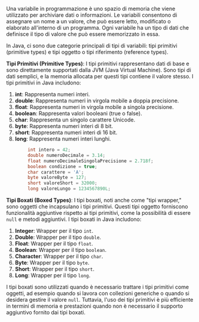 Una variabile in programmazione è uno spazio di memoria che viene utilizzato per archiviare dati o informazioni. Le variabili consentono di assegnare un nome a un valore, che può essere letto, modificato o elaborato all'interno di un programma. Ogni variabile ha un tipo di dati che definisce il tipo di valore che può essere memorizzato in essa.

In Java, ci sono due categorie principali di tipi di variabili: tipi primitivi (primitive types) e tipi oggetto o tipi riferimento (reference types).

**Tipi Primitivi (Primitive Types)**: I tipi primitivi rappresentano dati di base e sono direttamente supportati dalla JVM (Java Virtual Machine). Sono tipi di dati semplici, e la memoria allocata per questi tipi contiene il valore stesso. I tipi primitivi in Java includono:

1. **int**: Rappresenta numeri interi.
2. **double**: Rappresenta numeri in virgola mobile a doppia precisione.
3. **float**: Rappresenta numeri in virgola mobile a singola precisione.
4. **boolean**: Rappresenta valori booleani (true o false).
5. **char**: Rappresenta un singolo carattere Unicode.
6. **byte**: Rappresenta numeri interi di 8 bit.
7. **short**: Rappresenta numeri interi di 16 bit.
8. **long**: Rappresenta numeri interi lunghi.
```java
        int intero = 42;
        double numeroDecimale = 3.14;
        float numeroDecimaleSingolaPrecisione = 2.718f;
        boolean condizione = true;
        char carattere = 'A';
        byte valoreByte = 127;
        short valoreShort = 32000;
        long valoreLungo = 1234567890L;
```

**Tipi Boxati (Boxed Types)**: I tipi boxati, noti anche come "tipi wrapper," sono oggetti che incapsulano i tipi primitivi. Questi tipi oggetto forniscono funzionalità aggiuntive rispetto ai tipi primitivi, come la possibilità di essere `null` e metodi aggiuntivi. I tipi boxati in Java includono:

1. **Integer**: Wrapper per il tipo `int`.
2. **Double**: Wrapper per il tipo `double`.
3. **Float**: Wrapper per il tipo `float`.
4. **Boolean**: Wrapper per il tipo `boolean`.
5. **Character**: Wrapper per il tipo `char`.
6. **Byte**: Wrapper per il tipo `byte`.
7. **Short**: Wrapper per il tipo `short`.
8. **Long**: Wrapper per il tipo `long`.

I tipi boxati sono utilizzati quando è necessario trattare i tipi primitivi come oggetti, ad esempio quando si lavora con collezioni generiche o quando si desidera gestire il valore `null`. Tuttavia, l'uso dei tipi primitivi è più efficiente in termini di memoria e prestazioni quando non è necessario il supporto aggiuntivo fornito dai tipi boxati.